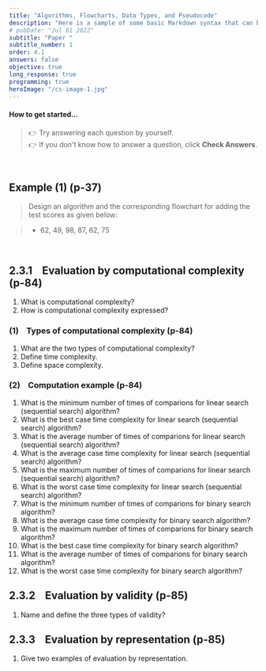 ```yaml
---
title: "Algorithms, Flowcharts, Data Types, and Pseudocode"
description: "Here is a sample of some basic Markdown syntax that can be used when writing Markdown content in Astro."
# pubDate: "Jul 01 2022"
subtitle: "Paper "
subtitle_number: 1
order: 4.1
answers: false
objective: true
long_response: true
programming: true
heroImage: "/cs-image-1.jpg"
---
```


#### How to get started...

<!-- > The following notes are **_general-purpose_**.
> They may be examinable in both objective-type and long-response-type questions. -->

> 👉 Try answering each question by yourself.
> <br>
> 👉 If you don't know how to answer a question, click **Check Answers**.

<br>

## Example (1) (p-37)

> Design an algorithm and the corresponding flowchart for adding the test scores as given below:

> - 62, 49, 98, 87, 62, 75

<br>

## 2.3.1 &nbsp;&nbsp; Evaluation by computational complexity (p-84)

1. What is computational complexity?
2. How is computational complexity expressed?

### (1) &nbsp;&nbsp; Types of computational complexity (p-84)

1. What are the two types of computational complexity?
2. Define time complexity.
3. Define space complexity.

### (2) &nbsp;&nbsp; Computation example (p-84)

<!-- 1. What are the minimum, average, and maximum number of times of comparisons (best case, average case, worst case complexities) for linear search (sequential search) algorithm?
2. What are the minimum, average, and maximum number of times of comparisons (best case, average case, worst case complexities) for binary search algorithm? -->

1. What is the minimum number of times of comparions for linear search (sequential search) algorithm?
2. What is the best case time complexity for linear search (sequential search) algorithm?
3. What is the average number of times of comparions for linear search (sequential search) algorithm?
4. What is the average case time complexity for linear search (sequential search) algorithm?
5. What is the maximum number of times of comparions for linear search (sequential search) algorithm?
6. What is the worst case time complexity for linear search (sequential search) algorithm?
7. What is the minimum number of times of comparions for binary search algorithm?
8. What is the average case time complexity for binary search algorithm?
9. What is the maximum number of times of comparions for binary search algorithm?
10. What is the best case time complexity for binary search algorithm?
11. What is the average number of times of comparions for binary search algorithm?
12. What is the worst case time complexity for binary search algorithm?

## 2.3.2 &nbsp;&nbsp; Evaluation by validity (p-85)

1. Name and define the three types of validity?

## 2.3.3 &nbsp;&nbsp; Evaluation by representation (p-85)

1. Give two examples of evaluation by representation.
